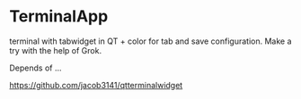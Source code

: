 # TerminalApp
terminal with tabwidget in QT + color for tab and save configuration.
Make a try with the help of Grok. 


Depends of ... 

https://github.com/jacob3141/qtterminalwidget
